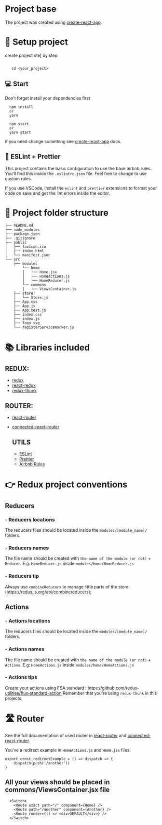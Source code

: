 # Project base

The project was created using [create-react-app](https://github.com/facebook/create-react-app).

# 👋 Setup project

create project ste[ by step

```git clone https://github.com/STU-React-Team/exercise-trannamhai.git

```

```
   cd <your_project>
```

## 💻 Start

Don't forget install your dependencies first

```
  npm install
  or
  yarn
```

```
  npm start
  or
  yarn start
```

if you need change something see [create-react-app](https://github.com/facebook/create-react-app) docs.

## 🌈 ESLint + Prettier

This project contains the basic configuration to use the base airbnb rules. You'll find this inside the `.eslintrc.json` file. Feel free to change to use custom rules.

If you use VSCode, install the `eslint` and `prettier` extensions to format your code on save and get the lint errors inside the editor.

# 🚧 Project folder structure

```
├── README.md
├── node_modules
├── package.json
├── .gitignore
├── public
│   ├── favicon.ico
│   ├── index.html
│   └── manifest.json
└── src
    ├── modules
        └── home
        │   └── Home.jsx
        │   └── HomeActions.js
        │   └── HomeReducer.js
        └── commons
        │   └── ViewsContainer.js
    ├── store
    │   └── Store.js
    ├── App.css
    ├── App.js
    ├── App.test.js
    ├── index.css
    ├── index.js
    ├── logo.svg
    └── registerServiceWorker.js
```

# 📚 Libraries included

## REDUX:

- [redux](https://github.com/reduxjs/redux)
- [react-redux](https://www.npmjs.com/package/react-redux)
- [redux-thunk](https://github.com/reduxjs/redux-thunk)

## ROUTER:

- [react-router](https://www.npmjs.com/package/react-router)
- [connected-react-router](https://github.com/supasate/connected-react-router)

  ## UTILS

  - [ESLint](https://eslint.org)
  - [Prettier](https://prettier.io)
  - [Airbnb Rules](https://www.npmjs.com/package/eslint-config-airbnb)

# 👉 Redux project conventions

## Reducers

### - Reducers locations

The reducers files should be located inside the `modules/[module_name]/` folders.

### - Reducers names

The file name should be created with `the name of the module (or not)` + `Reducer`.
E.g: `HomeReducer.js` inside `modules/home/HomeReducer.js`

### - Reducers tip

Always use `combineReducers` to manage little parts of the store (https://redux.js.org/api/combinereducers);

## Actions

### - Actions locations

The reducers files should be located inside the `modules/[module_name]/` folders.

### - Actions names

The file name should be created with `the name of the module (or not)` + `Actions`.
E.g: `HomeActions.js` inside `modules/home/HomeActions.js`

### - Actions tips

Create your actions using FSA standard : https://github.com/redux-utilities/flux-standard-action
Remember that you're using `redux-thunk` in this projects.

# 🛣️ Router

See the full documentation of used router in [react-router](https://www.npmjs.com/package/react-router) and [connected-react-router](https://github.com/supasate/connected-react-router).

You've a redirect example in `HomeActions.js` and `Home.jsx` files.

```
export const redirectExample = () => dispatch => {
    dispatch(push('/another'))
}
```

## All your views should be placed in commons/ViewsContainer.jsx file

```
  <Switch>
    <Route exact path="/" component={Home} />
    <Route path="/another" component={Another} />
    <Route render={() => <div>DEFAULT</div>} />
  </Switch>
```
